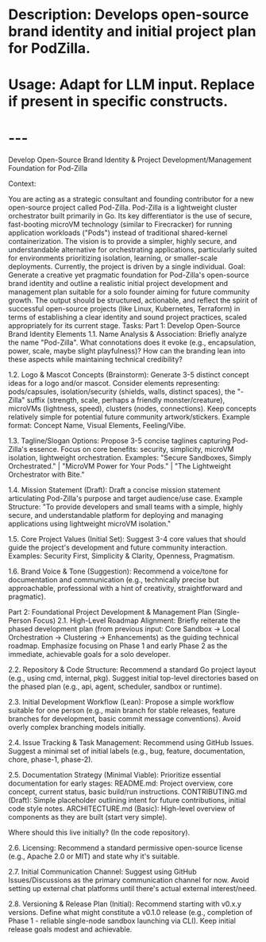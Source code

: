 # Description: Develops open-source brand identity and initial project plan for PodZilla.
# Usage: Adapt for LLM input. Replace <placeholders> if present in specific constructs.
# ---

Develop Open-Source Brand Identity & Project Development/Management Foundation for Pod-Zilla

Context:

You are acting as a strategic consultant and founding contributor for a new open-source project called Pod-Zilla. Pod-Zilla is a lightweight cluster orchestrator built primarily in Go. Its key differentiator is the use of secure, fast-booting microVM technology (similar to Firecracker) for running application workloads ("Pods") instead of traditional shared-kernel containerization. The vision is to provide a simpler, highly secure, and understandable alternative for orchestrating applications, particularly suited for environments prioritizing isolation, learning, or smaller-scale deployments. Currently, the project is driven by a single individual.
Goal:
Generate a creative yet pragmatic foundation for Pod-Zilla's open-source brand identity and outline a realistic initial project development and management plan suitable for a solo founder aiming for future community growth. The output should be structured, actionable, and reflect the spirit of successful open-source projects (like Linux, Kubernetes, Terraform) in terms of establishing a clear identity and sound project practices, scaled appropriately for its current stage.
Tasks:
Part 1: Develop Open-Source Brand Identity Elements
1.1. Name Analysis & Association:
Briefly analyze the name "Pod-Zilla". What connotations does it evoke (e.g., encapsulation, power, scale, maybe slight playfulness)?
How can the branding lean into these aspects while maintaining technical credibility?


1.2. Logo & Mascot Concepts (Brainstorm):
Generate 3-5 distinct concept ideas for a logo and/or mascot.
Consider elements representing: pods/capsules, isolation/security (shields, walls, distinct spaces), the "-Zilla" suffix (strength, scale, perhaps a friendly monster/creature), microVMs (lightness, speed), clusters (nodes, connections).
Keep concepts relatively simple for potential future community artwork/stickers. Example format: Concept Name, Visual Elements, Feeling/Vibe.


1.3. Tagline/Slogan Options:
Propose 3-5 concise taglines capturing Pod-Zilla's essence. Focus on core benefits: security, simplicity, microVM isolation, lightweight orchestration.
Examples: "Secure Sandboxes, Simply Orchestrated." | "MicroVM Power for Your Pods." | "The Lightweight Orchestrator with Bite."


1.4. Mission Statement (Draft):
Draft a concise mission statement articulating Pod-Zilla's purpose and target audience/use case.
Example Structure: "To provide developers and small teams with a simple, highly secure, and understandable platform for deploying and managing applications using lightweight microVM isolation."


1.5. Core Project Values (Initial Set):
Suggest 3-4 core values that should guide the project's development and future community interaction.
Examples: Security First, Simplicity & Clarity, Openness, Pragmatism.


1.6. Brand Voice & Tone (Suggestion):
Recommend a voice/tone for documentation and communication (e.g., technically precise but approachable, professional with a hint of creativity, straightforward and pragmatic).


Part 2: Foundational Project Development & Management Plan (Single-Person Focus)
2.1. High-Level Roadmap Alignment:
Briefly reiterate the phased development plan (from previous input: Core Sandbox -> Local Orchestration -> Clustering -> Enhancements) as the guiding technical roadmap. Emphasize focusing on Phase 1 and early Phase 2 as the immediate, achievable goals for a solo developer.


2.2. Repository & Code Structure:
Recommend a standard Go project layout (e.g., using cmd, internal, pkg).
Suggest initial top-level directories based on the phased plan (e.g., api, agent, scheduler, sandbox or runtime).


2.3. Initial Development Workflow (Lean):
Propose a simple workflow suitable for one person (e.g., main branch for stable releases, feature branches for development, basic commit message conventions). Avoid overly complex branching models initially.


2.4. Issue Tracking & Task Management:
Recommend using GitHub Issues.
Suggest a minimal set of initial labels (e.g., bug, feature, documentation, chore, phase-1, phase-2).


2.5. Documentation Strategy (Minimal Viable):
Prioritize essential documentation for early stages:
README.md: Project overview, core concept, current status, basic build/run instructions.
CONTRIBUTING.md (Draft): Simple placeholder outlining intent for future contributions, initial code style notes.
ARCHITECTURE.md (Basic): High-level overview of components as they are built (start very simple).


Where should this live initially? (In the code repository).


2.6. Licensing:
Recommend a standard permissive open-source license (e.g., Apache 2.0 or MIT) and state why it's suitable.


2.7. Initial Communication Channel:
Suggest using GitHub Issues/Discussions as the primary communication channel for now. Avoid setting up external chat platforms until there's actual external interest/need.


2.8. Versioning & Release Plan (Initial):
Recommend starting with v0.x.y versions.
Define what might constitute a v0.1.0 release (e.g., completion of Phase 1 - reliable single-node sandbox launching via CLI). Keep initial release goals modest and achievable.
